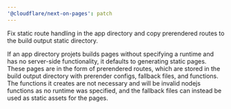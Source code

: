 ```yaml
---
'@cloudflare/next-on-pages': patch
---
```


Fix static route handling in the app directory and copy prerendered routes to the build output static directory.

If an app directory projets builds pages without specifying a runtime and has no server-side functionality, it defaults to generating static pages. These pages are in the form of prerendered routes, which are stored in the build output directory with prerender configs, fallback files, and functions. The functions it creates are not necessary and will be invalid nodejs functions as no runtime was specified, and the fallback files can instead be used as static assets for the pages.
